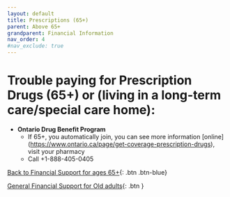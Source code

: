 ```yaml
---
layout: default
title: Prescriptions (65+)
parent: Above 65+
grandparent: Financial Information
nav_order: 4
#nav_exclude: true
---
```


# Trouble paying for Prescription Drugs (65+) or (living in a long-term care/special care home):

- **Ontario Drug Benefit Program** 
  * If 65+, you automatically join, you can see more information [online] (https://www.ontario.ca/page/get-coverage-prescription-drugs), visit your pharmacy
  * Call +1-888-405-0405

[Back to Financial Support for ages 65+](./Above65.md){: .btn .btn-blue}

[General Financial Support for Old adults](./financialhelp.md){: .btn }
